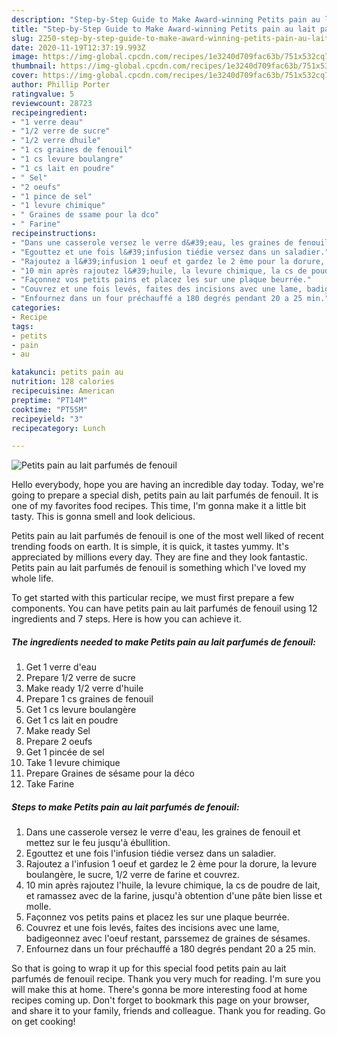 ```yaml
---
description: "Step-by-Step Guide to Make Award-winning Petits pain au lait parfumés de fenouil"
title: "Step-by-Step Guide to Make Award-winning Petits pain au lait parfumés de fenouil"
slug: 2250-step-by-step-guide-to-make-award-winning-petits-pain-au-lait-parfumes-de-fenouil
date: 2020-11-19T12:37:19.993Z
image: https://img-global.cpcdn.com/recipes/1e3240d709fac63b/751x532cq70/petits-pain-au-lait-parfumes-de-fenouil-photo-principale-de-la-recette.jpg
thumbnail: https://img-global.cpcdn.com/recipes/1e3240d709fac63b/751x532cq70/petits-pain-au-lait-parfumes-de-fenouil-photo-principale-de-la-recette.jpg
cover: https://img-global.cpcdn.com/recipes/1e3240d709fac63b/751x532cq70/petits-pain-au-lait-parfumes-de-fenouil-photo-principale-de-la-recette.jpg
author: Phillip Porter
ratingvalue: 5
reviewcount: 28723
recipeingredient:
- "1 verre deau"
- "1/2 verre de sucre"
- "1/2 verre dhuile"
- "1 cs graines de fenouil"
- "1 cs levure boulangre"
- "1 cs lait en poudre"
- " Sel"
- "2 oeufs"
- "1 pince de sel"
- "1 levure chimique"
- " Graines de ssame pour la dco"
- " Farine"
recipeinstructions:
- "Dans une casserole versez le verre d&#39;eau, les graines de fenouil et mettez sur le feu jusqu&#39;à ébullition."
- "Egouttez et une fois l&#39;infusion tiédie versez dans un saladier."
- "Rajoutez a l&#39;infusion 1 oeuf et gardez le 2 ème pour la dorure, la levure boulangère, le sucre, 1/2 verre de farine et couvrez."
- "10 min après rajoutez l&#39;huile, la levure chimique, la cs de poudre de lait, et ramassez avec de la farine, jusqu&#39;à obtention d&#39;une pâte bien lisse et molle."
- "Façonnez vos petits pains et placez les sur une plaque beurrée."
- "Couvrez et une fois levés, faites des incisions avec une lame, badigeonnez avec l&#39;oeuf restant, parssemez de graines de sésames."
- "Enfournez dans un four préchauffé a 180 degrés pendant 20 a 25 min."
categories:
- Recipe
tags:
- petits
- pain
- au

katakunci: petits pain au 
nutrition: 128 calories
recipecuisine: American
preptime: "PT14M"
cooktime: "PT55M"
recipeyield: "3"
recipecategory: Lunch

---
```



![Petits pain au lait parfumés de fenouil](https://img-global.cpcdn.com/recipes/1e3240d709fac63b/751x532cq70/petits-pain-au-lait-parfumes-de-fenouil-photo-principale-de-la-recette.jpg)

Hello everybody, hope you are having an incredible day today. Today, we're going to prepare a special dish, petits pain au lait parfumés de fenouil. It is one of my favorites food recipes. This time, I'm gonna make it a little bit tasty. This is gonna smell and look delicious.

Petits pain au lait parfumés de fenouil is one of the most well liked of recent trending foods on earth. It is simple, it is quick, it tastes yummy. It's appreciated by millions every day. They are fine and they look fantastic. Petits pain au lait parfumés de fenouil is something which I've loved my whole life.




To get started with this particular recipe, we must first prepare a few components. You can have petits pain au lait parfumés de fenouil using 12 ingredients and 7 steps. Here is how you can achieve it.

<!--inarticleads1-->

##### The ingredients needed to make Petits pain au lait parfumés de fenouil:

1. Get 1 verre d&#39;eau
1. Prepare 1/2 verre de sucre
1. Make ready 1/2 verre d&#39;huile
1. Prepare 1 cs graines de fenouil
1. Get 1 cs levure boulangère
1. Get 1 cs lait en poudre
1. Make ready  Sel
1. Prepare 2 oeufs
1. Get 1 pincée de sel
1. Take 1 levure chimique
1. Prepare  Graines de sésame pour la déco
1. Take  Farine




<!--inarticleads2-->

##### Steps to make Petits pain au lait parfumés de fenouil:

1. Dans une casserole versez le verre d&#39;eau, les graines de fenouil et mettez sur le feu jusqu&#39;à ébullition.
1. Egouttez et une fois l&#39;infusion tiédie versez dans un saladier.
1. Rajoutez a l&#39;infusion 1 oeuf et gardez le 2 ème pour la dorure, la levure boulangère, le sucre, 1/2 verre de farine et couvrez.
1. 10 min après rajoutez l&#39;huile, la levure chimique, la cs de poudre de lait, et ramassez avec de la farine, jusqu&#39;à obtention d&#39;une pâte bien lisse et molle.
1. Façonnez vos petits pains et placez les sur une plaque beurrée.
1. Couvrez et une fois levés, faites des incisions avec une lame, badigeonnez avec l&#39;oeuf restant, parssemez de graines de sésames.
1. Enfournez dans un four préchauffé a 180 degrés pendant 20 a 25 min.




So that is going to wrap it up for this special food petits pain au lait parfumés de fenouil recipe. Thank you very much for reading. I'm sure you will make this at home. There's gonna be more interesting food at home recipes coming up. Don't forget to bookmark this page on your browser, and share it to your family, friends and colleague. Thank you for reading. Go on get cooking!
